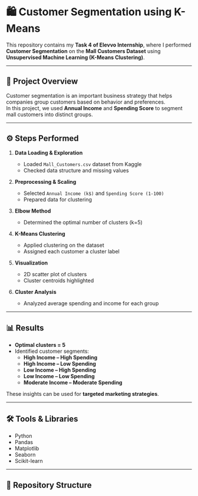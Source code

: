 # 🛍️ Customer Segmentation using K-Means

This repository contains my **Task 4 of Elevvo Internship**, where I performed **Customer Segmentation** on the **Mall Customers Dataset** using **Unsupervised Machine Learning (K-Means Clustering)**.

---

## 📌 Project Overview
Customer segmentation is an important business strategy that helps companies group customers based on behavior and preferences.  
In this project, we used **Annual Income** and **Spending Score** to segment mall customers into distinct groups.  

---

## ⚙️ Steps Performed
1. **Data Loading & Exploration**  
   - Loaded `Mall_Customers.csv` dataset from Kaggle  
   - Checked data structure and missing values  

2. **Preprocessing & Scaling**  
   - Selected `Annual Income (k$)` and `Spending Score (1-100)`  
   - Prepared data for clustering  

3. **Elbow Method**  
   - Determined the optimal number of clusters (k=5)  

4. **K-Means Clustering**  
   - Applied clustering on the dataset  
   - Assigned each customer a cluster label  

5. **Visualization**  
   - 2D scatter plot of clusters  
   - Cluster centroids highlighted  

6. **Cluster Analysis**  
   - Analyzed average spending and income for each group  

---

## 📊 Results
- **Optimal clusters = 5**  
- Identified customer segments:
  - **High Income – High Spending**  
  - **High Income – Low Spending**  
  - **Low Income – High Spending**  
  - **Low Income – Low Spending**  
  - **Moderate Income – Moderate Spending**

These insights can be used for **targeted marketing strategies**.

---

## 🛠️ Tools & Libraries
- Python  
- Pandas  
- Matplotlib  
- Seaborn  
- Scikit-learn  

---

## 📂 Repository Structure
